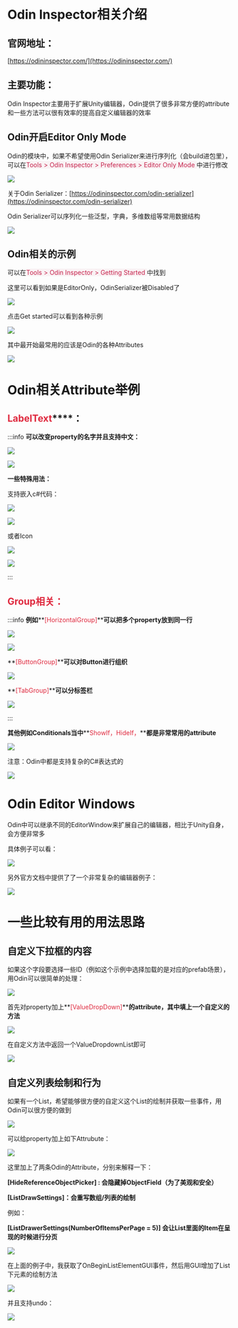 # Odin Inspector相关介绍
## **官网地址：**
[https://odininspector.com/](https://odininspector.com/)

## **主要功能：**
Odin Inspector主要用于扩展Unity编辑器，Odin提供了很多非常方便的attribute和一些方法可以很有效率的提高自定义编辑器的效率

## **Odin开启Editor Only Mode**
Odin的模块中，如果不希望使用Odin Serializer来进行序列化（会build进包里），可以在<font style="color:rgb(199, 37, 78);background-color:rgb(249, 242, 244);">Tools > Odin Inspector > Preferences > Editor Only Mode </font>中进行修改

![](https://cdn.nlark.com/yuque/0/2024/png/46024715/1724068233323-207c3bdf-09b6-4b32-8cad-0eb593989140.png)

关于Odin Serializer：[https://odininspector.com/odin-serializer](https://odininspector.com/odin-serializer)

Odin Serializer可以序列化一些泛型，字典，多维数组等常用数据结构

![](https://cdn.nlark.com/yuque/0/2024/png/46024715/1724811212252-115a2513-185c-419b-8895-fb66100ef5a2.png)

## Odin相关的示例
可以在<font style="color:rgb(199, 37, 78);background-color:rgb(249, 242, 244);">Tools > Odin Inspector > Getting Started </font>中找到

这里可以看到如果是EditorOnly，OdinSerializer被Disabled了

![](https://cdn.nlark.com/yuque/0/2024/png/46024715/1724068450089-3957ec46-2f25-48d5-8971-c486a34f6f29.png)

点击Get started可以看到各种示例

![](https://cdn.nlark.com/yuque/0/2024/png/46024715/1724068695607-a5e25f41-e175-4d8d-b007-417f6145587e.png)

其中最开始最常用的应该是Odin的各种Attributes

![](https://cdn.nlark.com/yuque/0/2024/png/46024715/1724068767440-72a3a815-2e3b-46b3-b787-987a09faab06.png)

# Odin相关Attribute举例
## **<font style="color:#DF2A3F;">LabelText</font>****：**
:::info
**可以改变property的名字并且支持中文：**

![](https://cdn.nlark.com/yuque/0/2024/png/46024715/1724069271055-16a39b4f-c945-4ffd-a0cc-967004c2d3ea.png)

![](https://cdn.nlark.com/yuque/0/2024/png/46024715/1724069296048-7b07a151-ab0e-4dcf-89d0-5e697da52884.png)

**一些特殊用法：**

支持嵌入c#代码：

![](https://cdn.nlark.com/yuque/0/2024/png/46024715/1724069629252-ebe386eb-afbe-42f8-ba68-0cfd4b937ba0.png)

![](https://cdn.nlark.com/yuque/0/2024/png/46024715/1724069567297-45617a0d-be37-4eb9-a334-ad9950e3b6f6.png)

或者Icon

![](https://cdn.nlark.com/yuque/0/2024/png/46024715/1724069672319-a6073ca2-444f-447c-98b1-0b939feab7ce.png)

![](https://cdn.nlark.com/yuque/0/2024/png/46024715/1724069683347-cf822e76-69f7-46e0-b7a4-b7782cc3634a.png)

:::

## **<font style="color:#DF2A3F;">Group相关：</font>**
:::info
**例如****<font style="color:#DF2A3F;">[HorizontalGroup]</font>****可以把多个property放到同一行**

![](https://cdn.nlark.com/yuque/0/2024/png/46024715/1724070113710-eea6cb44-9d92-4ec3-bdbc-80633db83a84.png)

![](https://cdn.nlark.com/yuque/0/2024/png/46024715/1724070132702-e56f6c98-1513-4344-9ba6-af99fe9159d2.png)

**<font style="color:#DF2A3F;">[ButtonGroup]</font>****可以对Button进行组织**

![](https://cdn.nlark.com/yuque/0/2024/png/46024715/1724070382859-6e3ebe56-5451-479b-807b-42699c89cebd.png)

**<font style="color:#DF2A3F;">[TabGroup]</font>****可以分标签栏**

![](https://cdn.nlark.com/yuque/0/2024/png/46024715/1724070507288-b294ebaa-7962-40ad-8880-e791b6b8f58d.png)

:::

**其他例如Conditionals当中****<font style="color:#DF2A3F;">ShowIf，HideIf，</font>****都是非常常用的attribute**

![](https://cdn.nlark.com/yuque/0/2024/png/46024715/1724070695107-5e1e8aed-fc61-49c1-8d17-f6440a1f2bdc.png)

注意：Odin中都是支持复杂的C#表达式的

![](https://cdn.nlark.com/yuque/0/2024/png/46024715/1724070727028-3e1181a1-3ad1-4e6d-9936-94676951f907.png)



# Odin Editor Windows
Odin中可以继承不同的EditorWindow来扩展自己的编辑器，相比于Unity自身，会方便非常多

具体例子可以看：

![](https://cdn.nlark.com/yuque/0/2024/png/46024715/1724070968892-7dfc416a-c407-4ebc-94e7-9a2d327f7a0d.png)

另外官方文档中提供了了一个非常复杂的编辑器例子：

![](https://cdn.nlark.com/yuque/0/2024/png/46024715/1724071359362-ad744f52-e79e-41ce-936d-e0fb28a982e1.png)

# 一些比较有用的用法思路
## 自定义下拉框的内容
如果这个字段要选择一些ID（例如这个示例中选择加载的是对应的prefab场景），用Odin可以很简单的处理：

![](https://cdn.nlark.com/yuque/0/2024/jpeg/46024715/1724072093525-ad969b50-6b06-48db-b3ff-b6cce389423e.jpeg)

首先对property加上**<font style="color:#DF2A3F;">[ValueDropDown]</font>****的attribute，其中填上一个自定义的方法**

![](https://cdn.nlark.com/yuque/0/2024/png/46024715/1724072206890-ca030968-ec74-4277-a375-44d29aa1967d.png)

在自定义方法中返回一个ValueDropdownList即可

![](https://cdn.nlark.com/yuque/0/2024/png/46024715/1724072310891-fdabe79d-fec7-4c1c-848d-984eea3f6f48.png)

## 自定义列表绘制和行为
如果有一个List，希望能够很方便的自定义这个List的绘制并获取一些事件，用Odin可以很方便的做到

![](https://cdn.nlark.com/yuque/0/2024/png/46024715/1724073164215-72a8a5cf-57d2-4903-9063-2b66ffb87385.png)

可以给property加上如下Attrubute：

![](https://cdn.nlark.com/yuque/0/2024/png/46024715/1724073318043-79cb1644-c067-4487-9255-8d5ad6bd1348.png)

这里加上了两条Odin的Attribute，分别来解释一下：

**[HideReferenceObjectPicker] : 会隐藏掉ObjectField（为了美观和安全）**

**[ListDrawSettings]：会重写数组/列表的绘制**

例如：

**<font style="color:rgb(24, 24, 24);">[ListDrawerSettings(NumberOfItemsPerPage = 5)] 会让List里面的Item在呈现的时候进行分页</font>**

![](https://cdn.nlark.com/yuque/0/2024/png/46024715/1724073732111-0e8e64dd-2c6f-4db8-b30f-237623e2d3df.png)

在上面的例子中，我获取了OnBeginListElementGUI事件，然后用GUI增加了List下元素的绘制方法

![](https://cdn.nlark.com/yuque/0/2024/png/46024715/1724073959971-383765ba-38fe-4736-bf9a-612b8cce5a56.png)

并且支持undo：

![](https://cdn.nlark.com/yuque/0/2024/png/46024715/1724074155841-b77db10b-0f8e-4cc5-a114-580528ca9f38.png)

